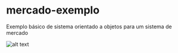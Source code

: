 # mercado-exemplo
Exemplo básico de sistema orientado a objetos para um sistema de mercado

![alt text](https://github.com/psoft-2021-2/mercado-exemplo/blob/main/modelo.jpg?raw=true)
